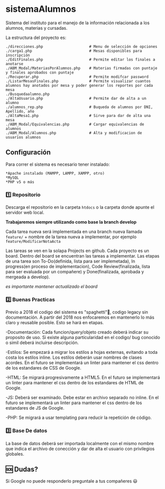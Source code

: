 # sistemaAlumnos

Sistema del instituto para el manejo de la información relacionada a los
alumnos, materias y cursadas.

La estructura del proyecto es:

```
./direcciones.php                     # Menu de selección de opciones
./carga1.php                          # Mesas disponibles para inscripción
./EditFinales.php                     # Permite editar los finales a anotarse
./ABM_Modal/MateriasPorAlumnos.php    # Materias firmadas con puntaje y finales aprobados con puntaje
./Recuperar.php                       # Permite modifcar password
./ListarMesasFinales.php              # Permite visualizar cuantos alumnos hay anotados por mesa y poder generar los reportes por cada mesa
./Busquedaalumno.php    
./AltaUsuario.php                     # Permite dar de alta a un alumno
./alumnos_rep.php                     # Buqueda de alumnos por DNI, Apellido, año
./AltaMesa1.php                       # Sirve para dar de alta una mesa
./ABM_Modal/Equivalencias.php         # Cargar equivalencias de alumnos
./ABM_Modal/Alumnos.php               # Alta y modificacion de usuarios alumnos
```

## Configuración

Para correr el sistema es necesario tener instalado:
```
*Apache instalado (MAMPP, LAMPP, XAMPP, otro)
*MySQL
*PHP v5 o más

```

### :one: Repositorio

Descarga el repositorio en la carpeta ```htdocs``` o la carpeta donde apunte el servidor web local.

**Trabajaremos siempre utilizando como base la branch develop**

Cada tarea nueva será implementada en una branch nueva llamada ```feature/``` + nombre de la tarea nueva a implementar, por ejemplo ```feature/ModificarNotaActa```

Las tareas se ven en la solapa Projects en github. Cada proyecto es un board. Dentro del board se encuentran las tareas a implementar. Las etapas de una tarea son To-Do(definida, lista para ser implemetada), In progress(en proceso de implementacion), Code Review(finalizada, lista para ser evaluada por un compañere) y Done(finalizada, aprobada y mergeada a develop).

*es importante mantener actualizado el board*

### :two: Buenas Practicas

Previo a 2018 el codigo del sistema es "spaghetti":spaghetti:, codigo legacy sin documentación. A partir del 2018 nos enfocaremos en mantenerlo lo más claro y reusable posible. Esto se hará en etapas.

-Documentación: Cada funcion/query/objeto creado deberá indicar su proposito de uso. Si existe alguna particularidad en el codigo/ bug conocido o simil deberá incluirse descripción.  

-Estilos: Se empezará a migrar los estilos a hojas externas, evitando a toda costa los estilos inline. Los estilos deberán usar nombres de clases acordes. En el futuro se implementará un linter para mantener el css dentro de los estandares de CSS de Google.

-HTML: Se migrará progresivamente a HTML5. En el futuro se implementará un linter para mantener el css dentro de los estandares de HTML de Google.

-JS: Deberá ser examinado. Debe estar en archivo separado no inline. En el futuro se implementará un linter para mantener el css dentro de los estandares de JS de Google.

-PHP: Se migrará a usar templating para reducir la repetición de código.



### :three: Base De datos

La base de datos deberá ser importada localmente con el mismo nombre que indica el archivo de conección y dar de alta el usuario con privilegios globales.

## :sos: Dudas?

Si Google no puede responderlo preguntale a tus compañeres :smiley:
